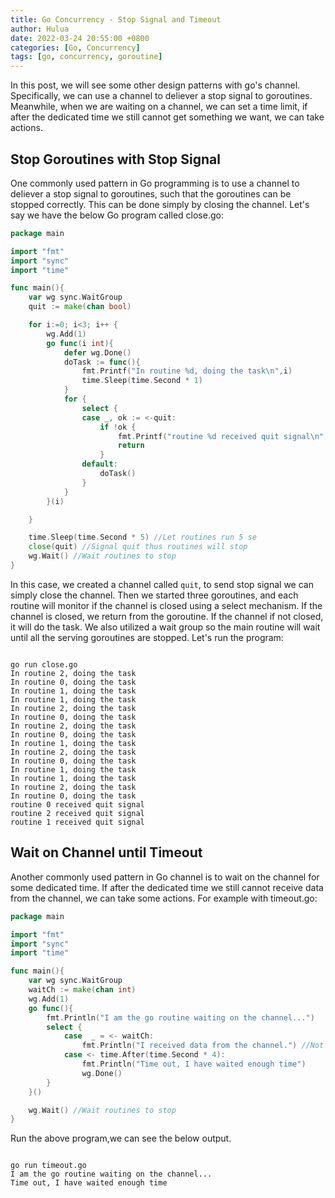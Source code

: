 ```yaml
---
title: Go Concurrency - Stop Signal and Timeout
author: Hulua
date: 2022-03-24 20:55:00 +0800
categories: [Go, Concurrency]
tags: [go, concurrency, goroutine]
---
```


In this post, we will see some other design patterns with go's channel. Specifically, we can use a channel to deliever a stop signal to goroutines. Meanwhile, when we are waiting on a channel, we can set a time limit, if after the dedicated time we still cannot get something we want, we can take actions.

## Stop Goroutines with Stop Signal

One commonly used pattern in Go programming is to use a channel to deliever a stop signal to goroutines, such that the goroutines can be stopped correctly. This can be done simply by closing the channel.  Let's say we have the below Go program called close.go:

```go
package main

import "fmt"
import "sync"
import "time"

func main(){
    var wg sync.WaitGroup
    quit := make(chan bool)

    for i:=0; i<3; i++ {
        wg.Add(1)
        go func(i int){
            defer wg.Done()
            doTask := func(){
                fmt.Printf("In routine %d, doing the task\n",i)
                time.Sleep(time.Second * 1)
            }
            for {
                select {
                case _, ok := <-quit:
                    if !ok {
                        fmt.Printf("routine %d received quit signal\n", i)
                        return
                    }
                default:
                    doTask()
                }
            }
        }(i)

    }

    time.Sleep(time.Second * 5) //Let routines run 5 se
    close(quit) //Signal quit thus routines will stop
    wg.Wait() //Wait routines to stop
}

```

In this case, we created a channel called ```quit```, to send stop signal we can simply close the channel. Then we started three goroutines, and each routine will monitor if the channel is closed using a select mechanism. If the channel is closed, we return from the goroutine. If the channel if not closed, it will do the task.  We also utilized a wait group so the main routine will wait until all the serving goroutines are stopped. Let's run the program:

```console

go run close.go
In routine 2, doing the task
In routine 0, doing the task
In routine 1, doing the task
In routine 1, doing the task
In routine 2, doing the task
In routine 0, doing the task
In routine 2, doing the task
In routine 0, doing the task
In routine 1, doing the task
In routine 2, doing the task
In routine 0, doing the task
In routine 1, doing the task
In routine 1, doing the task
In routine 2, doing the task
In routine 0, doing the task
routine 0 received quit signal
routine 2 received quit signal
routine 1 received quit signal

```

## Wait on Channel until Timeout

Another commonly used pattern in Go channel is to wait on the channel for some dedicated time. If after the dedicated time we still cannot receive data from the channel, we can take some actions. For example with timeout.go:

```go
package main

import "fmt"
import "sync"
import "time"

func main(){
    var wg sync.WaitGroup
    waitCh := make(chan int)
    wg.Add(1)
    go func(){
        fmt.Println("I am the go routine waiting on the channel...")
        select {
            case  _ = <- waitCh:
                fmt.Println("I received data from the channel.") //Not reachable
            case <- time.After(time.Second * 4):
                fmt.Println("Time out, I have waited enough time")
                wg.Done()
        }
    }()

    wg.Wait() //Wait routines to stop
}
```

Run the above program,we can see the below output.

```console

go run timeout.go
I am the go routine waiting on the channel...
Time out, I have waited enough time

```
